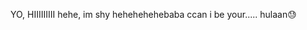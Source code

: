  YO, HIIIIIIIII
  hehe, im shy
hehehehehebaba
ccan i be your.....
hulaan😓
<!---
im shy, super shy😓😓
can i be your valentine?
ah ayaw mo haha
